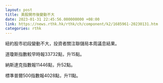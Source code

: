 ```yaml
---
layout: post
title: 美股開市後變動不大
date: 2023-01-31 22:45:56.000000000 +08:00
link: https://news.rthk.hk/rthk/ch/component/k2/1685961-20230131.htm
categories: rthk
---
```


紐約股市初段變動不大，投資者關注聯儲局本周議息結果。

道瓊斯指數較早時報33732點，升15點。

納斯達克指數報11446點，升52點。

標準普爾500指數報4028點，升11點。
